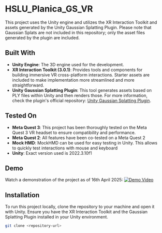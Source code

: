 # HSLU_Planica_GS_VR

This project uses the Unity engine and utilizes the XR Interaction Toolkit and assets generated by the Unity Gaussian Splatting Plugin. Please note that Gaussian Splats are not included in this repository; only the asset files generated by the plugin are included.

## Built With

- **Unity Engine**: The 3D engine used for the development.
- **XR Interaction Toolkit (3.0.1)**: Provides tools and components for building immersive VR cross-platform interactions. Starter assets are included to make implementation more streamlined and more straightforward.
- **Unity Gaussian Splatting Plugin**: This tool generates assets based on PLY files within Unity and then renders those. For more information, check the plugin's official repository: [Unity Gaussian Splatting Plugin](https://github.com/aras-p/UnityGaussianSplatting).

## Tested On

- **Meta Quest 3**: This project has been thoroughly tested on the Meta Quest 3 VR headset to ensure compatibility and performance.
- **Meta Quest 2**: All features have been co-tested on a Meta Quest 2
- **Mock HMD**: MockHMD can be used for easy testing in Unity. This allows to quickly test interactions with mouse and keyboard
- **Unity**: Exact version used is 2022.3.10f1

## Demo

Watch a demonstration of the project as of 16th April 2025:
[![Demo Video](https://img.youtube.com/vi/mFlTdvBfWRY/0.jpg)](https://www.youtube.com/watch?v=mFlTdvBfWRY)

## Installation

To run this project locally, clone the repository to your machine and open it with Unity. Ensure you have the XR Interaction Toolkit and the Gaussian Splatting Plugin installed in your Unity environment.

```bash
git clone <repository-url>
